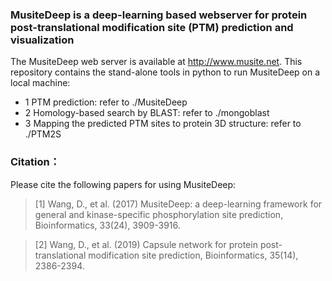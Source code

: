 ### MusiteDeep is a deep-learning based webserver for protein post-translational modification site (PTM) prediction and visualization
The MusiteDeep web server is available at http://www.musite.net.
This repository contains the stand-alone tools in python to run MusiteDeep on a local machine:
- 1 PTM prediction: refer to ./MusiteDeep
- 2 Homology-based search by BLAST: refer to ./mongoblast
- 3 Mapping the predicted PTM sites to protein 3D structure: refer to ./PTM2S


### Citation：
Please cite the following papers for using MusiteDeep:
>[1] Wang, D., et al. (2017) MusiteDeep: a deep-learning framework for general and kinase-specific phosphorylation site prediction, Bioinformatics, 33(24), 3909-3916.

>[2] Wang, D., et al. (2019) Capsule network for protein post-translational modification site prediction, Bioinformatics, 35(14), 2386-2394.
